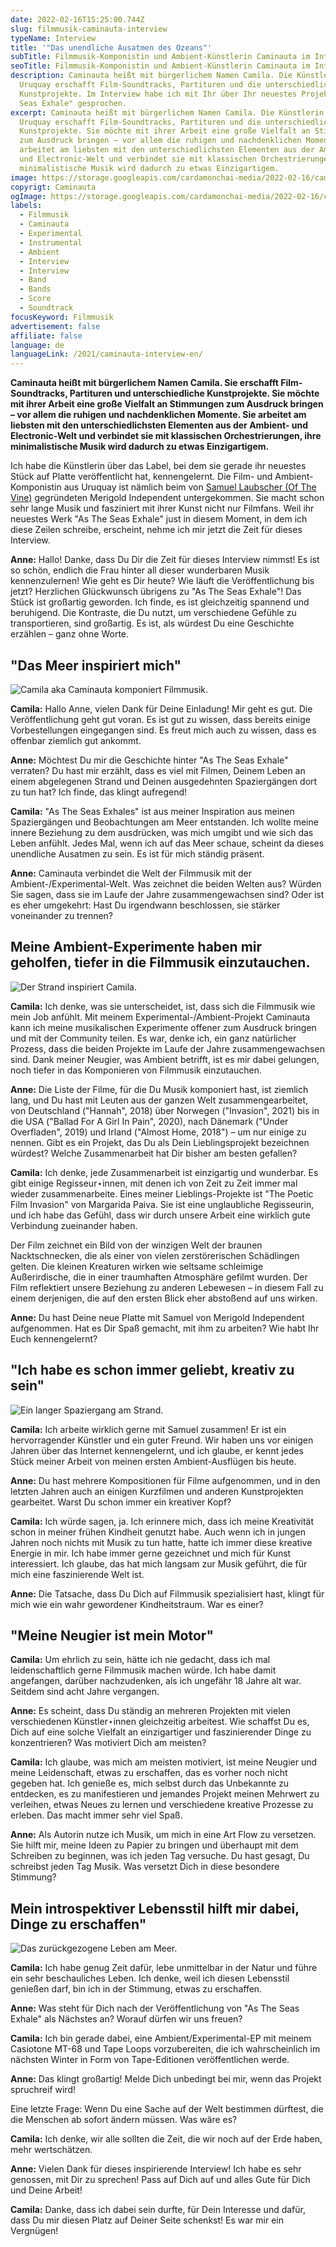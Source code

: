 ```yaml
---
date: 2022-02-16T15:25:00.744Z
slug: filmmusik-caminauta-interview
typeName: Interview
title: '"Das unendliche Ausatmen des Ozeans"'
subTitle: Filmmusik-Komponistin und Ambient-Künstlerin Caminauta im Interview
seoTitle: Filmmusik-Komponistin und Ambient-Künstlerin Caminauta im Interview
description: Caminauta heißt mit bürgerlichem Namen Camila. Die Künstlerin aus
  Uruquay erschafft Film-Soundtracks, Partituren und die unterschiedlichsten
  Kunstprojekte. Im Interview habe ich mit Ihr über Ihr neuestes Projekt "As The
  Seas Exhale" gesprochen.
excerpt: Caminauta heißt mit bürgerlichem Namen Camila. Die Künstlerin aus
  Uruquay erschafft Film-Soundtracks, Partituren und die unterschiedlichsten
  Kunstprojekte. Sie möchte mit ihrer Arbeit eine große Vielfalt an Stimmungen
  zum Ausdruck bringen – vor allem die ruhigen und nachdenklichen Momente. Sie
  arbeitet am liebsten mit den unterschiedlichsten Elementen aus der Ambient-
  und Electronic-Welt und verbindet sie mit klassischen Orchestrierungen, ihre
  minimalistische Musik wird dadurch zu etwas Einzigartigem.
image: https://storage.googleapis.com/cardamonchai-media/2022-02-16/caminauta-jpg-imagine-383828_636463_1024_768/640.webp
copyrigt: Caminauta
ogImage: https://storage.googleapis.com/cardamonchai-media/2022-02-16/caminauta-fb-png-imagine-282828_777b7d_1200_628/640.webp
labels:
  - Filmmusik
  - Caminauta
  - Experimental
  - Instrumental
  - Ambient
  - Interview
  - Interview
  - Band
  - Bands
  - Score
  - Soundtrack
focusKeyword: Filmmusik
advertisement: false
affiliate: false
language: de
languageLink: /2021/caminauta-interview-en/
---
```

**Caminauta heißt mit bürgerlichem Namen Camila. Sie erschafft Film-Soundtracks, Partituren und unterschiedliche Kunstprojekte. Sie möchte mit ihrer Arbeit eine große Vielfalt an Stimmungen zum Ausdruck bringen – vor allem die ruhigen und nachdenklichen Momente. Sie arbeitet am liebsten mit den unterschiedlichsten Elementen aus der Ambient- und Electronic-Welt und verbindet sie mit klassischen Orchestrierungen, ihre minimalistische Musik wird dadurch zu etwas Einzigartigem.**

Ich habe die Künstlerin über das Label, bei dem sie gerade ihr neuestes Stück auf Platte veröffentlicht hat, kennengelernt. Die Film- und  Ambient-Komponistin aus Uruquay ist nämlich beim von [Samuel Laubscher (Of The Vine)](/2020/05/of-the-vine/) gegründeten Merigold Independent untergekommen. Sie macht schon sehr lange Musik und fasziniert mit ihrer Kunst nicht nur Filmfans. Weil ihr neuestes Werk "As The Seas Exhale" just in diesem Moment, in dem ich diese Zeilen schreibe, erscheint, nehme ich mir jetzt die Zeit für dieses Interview.

**Anne:** Hallo! Danke, dass Du Dir die Zeit für dieses Interview nimmst! Es ist so schön, endlich die Frau hinter all dieser wunderbaren Musik kennenzulernen! Wie geht es Dir heute? Wie läuft die Veröffentlichung bis jetzt? Herzlichen Glückwunsch übrigens zu "As The Seas Exhale"! Das Stück ist großartig geworden. Ich finde, es ist gleichzeitig spannend und beruhigend. Die Kontraste, die Du nutzt, um verschiedene Gefühle zu transportieren, sind großartig. Es ist, als würdest Du eine Geschichte erzählen – ganz ohne Worte.

## "Das Meer inspiriert mich"

![Camila aka Caminauta komponiert Filmmusik.](https://storage.googleapis.com/cardamonchai-media/2022-02-16/caminauta-studio-jpg-imagine-282828_756e71_768_1024/640.webp "Camila aka Caminauta komponiert Filmmusik.")

**Camila:** Hallo Anne, vielen Dank für Deine Einladung! Mir geht es gut. Die Veröffentlichung geht gut voran. Es ist gut zu wissen, dass bereits einige Vorbestellungen eingegangen sind. Es freut mich auch zu wissen, dass es offenbar ziemlich gut ankommt.

**Anne:** Möchtest Du mir die Geschichte hinter "As The Seas Exhale" verraten? Du hast mir erzählt, dass es viel mit Filmen, Deinem Leben an einem abgelegenen Strand und Deinen ausgedehnten Spaziergängen dort zu tun hat? Ich finde, das klingt aufregend!

**Camila:** "As The Seas Exhales" ist aus meiner Inspiration aus meinen Spaziergängen und Beobachtungen am Meer entstanden. Ich wollte meine innere Beziehung zu dem ausdrücken, was mich umgibt und wie sich das Leben anfühlt. Jedes Mal, wenn ich auf das Meer schaue, scheint da dieses unendliche Ausatmen zu sein. Es ist für mich ständig präsent.

**Anne:** Caminauta verbindet die Welt der Filmmusik mit der Ambient-/Experimental-Welt. Was zeichnet die beiden Welten aus? Würden Sie sagen, dass sie im Laufe der Jahre zusammengewachsen sind? Oder ist es eher umgekehrt: Hast Du irgendwann beschlossen, sie stärker voneinander zu trennen?

## Meine Ambient-Experimente haben mir geholfen, tiefer in die Filmmusik einzutauchen.

![Der Strand inspiriert Camila.](https://storage.googleapis.com/cardamonchai-media/2022-02-16/caminauta-beach-jpg-imagine-a89888_748388_768_1024/640.webp "Der Strand inspiriert Camila.")

**Camila:** Ich denke, was sie unterscheidet, ist, dass sich die Filmmusik wie mein Job anfühlt. Mit meinem Experimental-/Ambient-Projekt Caminauta kann ich meine musikalischen Experimente offener zum Ausdruck bringen und mit der Community teilen. Es war, denke ich, ein ganz natürlicher Prozess, dass die beiden Projekte im Laufe der Jahre zusammengewachsen sind. Dank meiner Neugier, was Ambient betrifft, ist es mir dabei gelungen, noch tiefer in das Komponieren von Filmmusik einzutauchen.

**Anne:** Die Liste der Filme, für die Du Musik komponiert hast, ist ziemlich lang, und Du hast mit Leuten aus der ganzen Welt zusammengearbeitet, von Deutschland ("Hannah", 2018) über Norwegen ("Invasion", 2021) bis in die USA ("Ballad For A Girl In Pain", 2020), nach Dänemark ("Under Overfladen", 2019) und Irland ("Almost Home, 2018") – um nur einige zu nennen. Gibt es ein Projekt, das Du als Dein Lieblingsprojekt bezeichnen würdest? Welche Zusammenarbeit hat Dir bisher am besten gefallen?

**Camila:** Ich denke, jede Zusammenarbeit ist einzigartig und wunderbar. Es gibt einige Regisseur⋆innen, mit denen ich von Zeit zu Zeit immer mal wieder zusammenarbeite. Eines meiner Lieblings-Projekte ist "The Poetic Film Invasion" von Margarida Paiva. Sie ist eine unglaubliche Regisseurin, und ich habe das Gefühl, dass wir durch unsere Arbeit eine wirklich gute Verbindung zueinander haben.

Der Film zeichnet ein Bild von der winzigen Welt der braunen Nacktschnecken, die als einer von vielen zerstörerischen Schädlingen gelten. Die kleinen Kreaturen wirken wie seltsame schleimige Außerirdische, die in einer traumhaften Atmosphäre gefilmt wurden. Der Film reflektiert unsere Beziehung zu anderen Lebewesen – in diesem Fall zu einem derjenigen, die auf den ersten Blick eher abstoßend auf uns wirken.

<Vimeo id="603304643" />

**Anne:** Du hast Deine neue Platte mit Samuel von Merigold Independent aufgenommen. Hat es Dir Spaß gemacht, mit ihm zu arbeiten? Wie habt Ihr Euch kennengelernt?

## "Ich habe es schon immer geliebt, kreativ zu sein"

![Ein langer Spaziergang am Strand.](https://storage.googleapis.com/cardamonchai-media/2022-02-16/caminauta-beach-walk-jpg-imagine-181818_6c6761_768_1024/640.webp "Ein langer Spaziergang am Strand.")

**Camila:** Ich arbeite wirklich gerne mit Samuel zusammen! Er ist ein hervorragender Künstler und ein guter Freund. Wir haben uns vor einigen Jahren über das Internet kennengelernt, und ich glaube, er kennt jedes Stück meiner Arbeit von meinen ersten Ambient-Ausflügen bis heute.

**Anne:** Du hast mehrere Kompositionen für Filme aufgenommen, und in den letzten Jahren auch an einigen Kurzfilmen und anderen Kunstprojekten gearbeitet. Warst Du schon immer ein kreativer Kopf?

**Camila:** Ich würde sagen, ja. Ich erinnere mich, dass ich meine Kreativität schon in meiner frühen Kindheit genutzt habe. Auch wenn ich in jungen Jahren noch nichts mit Musik zu tun hatte, hatte ich immer diese kreative Energie in mir. Ich habe immer gerne gezeichnet und mich für Kunst interessiert. Ich glaube, das hat mich langsam zur Musik geführt, die für mich eine faszinierende Welt ist.

**Anne:** Die Tatsache, dass Du Dich auf Filmmusik spezialisiert hast, klingt für mich wie ein wahr gewordener Kindheitstraum. War es einer?

## "Meine Neugier ist mein Motor"

**Camila:** Um ehrlich zu sein, hätte ich nie gedacht, dass ich mal leidenschaftlich gerne Filmmusik machen würde. Ich habe damit angefangen, darüber nachzudenken, als ich ungefähr 18 Jahre alt war. Seitdem sind acht Jahre vergangen.

**Anne:** Es scheint, dass Du ständig an mehreren Projekten mit vielen verschiedenen Künstler⋆innen gleichzeitig arbeitest. Wie schaffst Du es, Dich auf eine solche Vielfalt an einzigartiger und faszinierender Dinge zu konzentrieren? Was motiviert Dich am meisten?

**Camila:** Ich glaube, was mich am meisten motiviert, ist meine Neugier und meine Leidenschaft, etwas zu erschaffen, das es vorher noch nicht gegeben hat. Ich genieße es, mich selbst durch das Unbekannte zu entdecken, es zu manifestieren und jemandes Projekt meinen Mehrwert zu verleihen, etwas Neues zu lernen und verschiedene kreative Prozesse zu erleben. Das macht immer sehr viel Spaß.

**Anne:** Als Autorin nutze ich Musik, um mich in eine Art Flow zu versetzen. Sie hilft mir, meine Ideen zu Papier zu bringen und überhaupt mit dem Schreiben zu beginnen, was ich jeden Tag versuche. Du hast gesagt, Du schreibst jeden Tag Musik. Was versetzt Dich in diese besondere Stimmung?

## Mein introspektiver Lebensstil hilft mir dabei, Dinge zu erschaffen"

![Das zurückgezogene Leben am Meer.](https://storage.googleapis.com/cardamonchai-media/2022-02-16/caminauta-waves-jpg-imagine-98b8b8_7c9294_768_1024/640.webp "Das zurückgezogene Leben am Meer.")

**Camila:** Ich habe genug Zeit dafür, lebe unmittelbar in der Natur und führe ein sehr beschauliches Leben. Ich denke, weil ich diesen Lebensstil genießen darf, bin ich in der Stimmung, etwas zu erschaffen.

**Anne:** Was steht für Dich nach der Veröffentlichung von "As The Seas Exhale" als Nächstes an? Worauf dürfen wir uns freuen?

**Camila:** Ich bin gerade dabei, eine Ambient/Experimental-EP mit meinem Casiotone MT-68 und Tape Loops vorzubereiten, die ich wahrscheinlich im nächsten Winter in Form von Tape-Editionen veröffentlichen werde.

**Anne:** Das klingt großartig! Melde Dich unbedingt bei mir, wenn das Projekt spruchreif wird!

Eine letzte Frage: Wenn Du eine Sache auf der Welt bestimmen dürftest, die die Menschen ab sofort ändern müssen. Was wäre es?

**Camila:** Ich denke, wir alle sollten die Zeit, die wir noch auf der Erde haben, mehr wertschätzen.

**Anne:** Vielen Dank für dieses inspirierende Interview! Ich habe es sehr genossen, mit Dir zu sprechen! Pass auf Dich auf und alles Gute für Dich und Deine Arbeit!

**Camila:** Danke, dass ich dabei sein durfte, für Dein Interesse und dafür, dass Du mir diesen Platz auf Deiner Seite schenkst! Es war mir ein Vergnügen!

<YouTube id="3KDsQd1GCgg" />